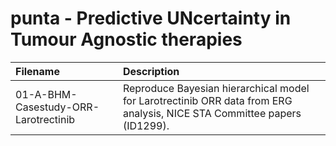 # punta - Predictive UNcertainty in Tumour Agnostic therapies



|Filename                                    | Description   |
|:-------------------------------------------|:-------------------------------------------------------------------------|  
|01-A-BHM-Casestudy-ORR-Larotrectinib        | Reproduce Bayesian hierarchical model for Larotrectinib ORR data from ERG analysis, NICE STA Committee papers (ID1299). |


